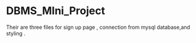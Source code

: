 # DBMS_MIni_Project
Their are three files for sign up page , connection  from mysql database,and styling .
